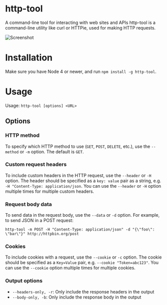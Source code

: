 # http-tool
A command-line tool for interacting with web sites and APIs
http-tool is a command-line utility like curl or HTTPie, used for making HTTP requests.

![Screenshot](https://raw.githubusercontent.com/joeattardi/http-tool/master/screenshot.png)

# Installation
Make sure you have Node 4 or newer, and run `npm install -g http-tool`.

# Usage
Usage: `http-tool [options] <URL>`

## Options
### HTTP method
To specify which HTTP method to use (`GET`, `POST`, `DELETE`, etc.), use the `--method` or `-m` option. The default is `GET`.

### Custom request headers
To include custom headers in the HTTP request, use the `--header` or `-H` option. The header should be specified as a `key: value` pair as a string, e.g. `-H "Content-Type: application/json`. You can use the `--header` or `-H` option multiple times for multiple custom headers.

### Request body data
To send data in the request body, use the `--data` or `-d` option. For example, to send JSON in a POST request:

`http-tool -m POST -H "Content-Type: application/json" -d "{\"foo\": \"bar\"}" http://httpbin.org/post`

### Cookies
To include cookies with a request, use the `--cookie` or `-c` option. The cookie should be specified as a `Key=Value` pair, e.g. `--cookie "Token=abc123"`. You can use the `--cookie` option multiple times for multiple cookies.

### Output options
 * `--headers-only, -r`: Only include the response headers in the output
 * `--body-only, -b`: Only include the response body in the output
